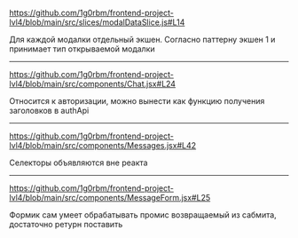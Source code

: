 

https://github.com/1g0rbm/frontend-project-lvl4/blob/main/src/slices/modalDataSlice.js#L14

Для каждой модалки отдельный экшен. Согласно паттерну экшен 1 и принимает тип открываемой модалки

_________________

https://github.com/1g0rbm/frontend-project-lvl4/blob/main/src/components/Chat.jsx#L24

Относится к авторизации, можно вынести как функцию получения заголовков в authApi

_________________

https://github.com/1g0rbm/frontend-project-lvl4/blob/main/src/components/Messages.jsx#L42

Селекторы объявляются вне реакта

_________________

https://github.com/1g0rbm/frontend-project-lvl4/blob/main/src/components/MessageForm.jsx#L25

Формик сам умеет обрабатывать промис возвращаемый из сабмита, достаточно ретурн поставить